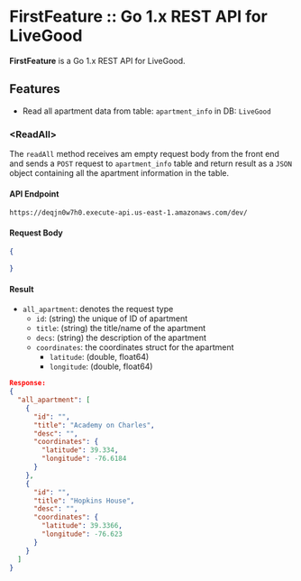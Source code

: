 # FirstFeature :: Go 1.x REST API for LiveGood

**FirstFeature** is a Go 1.x REST API for LiveGood.

## Features

* Read all apartment data from table: `apartment_info` in DB: `LiveGood`

### <ReadAll\>
The `readAll` method receives am empty request body from the front end and sends a `POST` request to `apartment_info` table and return result as a `JSON` object containing all the apartment information in the table.

#### API Endpoint
```URL
https://deqjn0w7h0.execute-api.us-east-1.amazonaws.com/dev/
```

#### Request Body 

```JSON
{
  
}
```

#### Result

- `all_apartment`: denotes the request type
  - `id`: (string) the unique of ID of apartment
  - `title`: (string) the title/name of the apartment
  - `decs`: (string) the description of the apartment
  - `coordinates`: the coordinates struct for the apartment
    - `latitude`: (double, float64)
    - `longitude`: (double, float64) 

```JSON
Response:
{
  "all_apartment": [
    {
      "id": "",
      "title": "Academy on Charles",
      "desc": "",
      "coordinates": {
        "latitude": 39.334,
        "longitude": -76.6184
      }
    },
    {
      "id": "",
      "title": "Hopkins House",
      "desc": "",
      "coordinates": {
        "latitude": 39.3366,
        "longitude": -76.623
      }
    }
  ]
}
```


